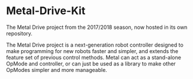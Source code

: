 # Metal-Drive-Kit
The Metal Drive project from the 2017/2018 season, now hosted in its own repository.

The Metal Drive project is a next-generation robot controller designed to make programming for new robots faster and simpler, and extends the feature set of previous control methods. Metal can act as a stand-alone OpMode and controller, or can just be used as a library to make other OpModes simpler and more manageable.
